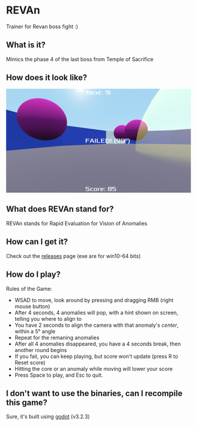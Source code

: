# REVAn
Trainer for Revan boss fight :)


## What is it?
Mimics the phase 4 of the last boss from Temple of Sacrifice

## How does it look like?
![Screenshot](/screens/revan.png)

## What does REVAn stand for?
REVAn stands for Rapid Evaluation for Vision of Anomalies

## How can I get it?
Check out the [releases](https://github.com/JudgeGregg/REVAn/releases) page (exe are for win10-64 bits)

## How do I play?
Rules of the Game:
- WSAD to move, look around by pressing and dragging RMB (right mouse button)
- After 4 seconds, 4 anomalies will pop, with a hint shown on screen, telling you where to align to
- You have 2 seconds to align the camera with that anomaly's *center*, within a 5° angle
- Repeat for the remaning anomalies
- After all 4 anomalies disappeared, you have a 4 seconds break, then another round begins
- If you fail, you can keep playing, but score won't update (press R to Reset score)
- Hitting the core or an anomaly while moving will lower your score
- Press Space to play, and Esc to quit.

## I don't want to use the binaries, can I recompile this game?
Sure, it's built using [godot](https://godotengine.org) (v3.2.3)
